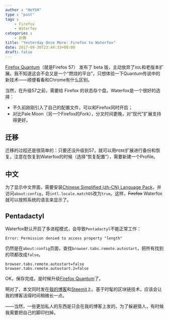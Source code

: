 ```yaml
---
author : "HeYSH"
type : "post"
tags :
    - Firefox
    - Waterfox
categories :
    - 折腾
title: "Yesterday Once More: Firefox to Waterfox"
date: 2017-09-30T23:44:33+08:00
draft: false
---
```


[Firefox Quantum](https://www.mozilla.org/en-US/firefox/quantum/)（就是Firefox 57） 发布了 beta 版，主动放弃了`XUL`和老版本扩展。我不知道这会不会又是一个“燃烧的平台”，只想体验一下Quantum传说中的新技术——顺便看看和Chrome有什么区别。

当然，在升级57之前，需要给 Firefox 的状态存个盘。Waterfox是一个很好的选择：

- 不久前刚刚引入了自己的配置文件，可以和Firefox同时开启；
- 对比Pale Moon（另一个Firefox的Fork），分叉时间更晚，对“现代”扩展支持得更好。

## 迁移
迁移的过程还是很简单的：只要还没升级到57，就可以用`FEBE`扩展进行备份和恢复。注意在恢复到Waterfox的时候（选择“恢复配置”），需要新建一个Profile。

## 中文
为了显示中文界面，需要安装[Chinese Simplified (zh-CN) Language Pack](https://addons.mozilla.org/en-US/firefox/addon/chinese-simplified-zh-cn-la/versions/)，并访问`about:config`，将`intl.locale.matchOS`改为`true`。这样，~~Firefox~~ Waterfox就可以按照系统的语言来显示了。

## Pentadactyl
Waterfox默认开启了多进程模式，会导致`Pentadactyl`不能正常工作：
```
Error: Permission denied to access property "length"
```

仍然是在`about:config`页面，查找`browser.tabs.remote.autostart`，把所有找到的项都改成`false`。
```
browser.tabs.remote.autostart=false
browser.tabs.remote.autostart.2=false
```

OK，保存完成，是时候升级[Firefox Quantum](https://www.mozilla.org/zh-CN/firefox/channel/desktop/#beta)了。

啊对了，本文同时发在[我的博客](http://heyeshuang.tk)和[Steemit](https://steemit.com/cn/@heyeshuang/yesterday-once-more-firefox-to-waterfox)上。基于时髦的区块链技术，应该会让我的博客活得时间稍微长一点。

——当然，一些更加私人的东西是只会在我的博客上发的。为了躲避猎人，有时候我需要把自己的脚印扫掉。
